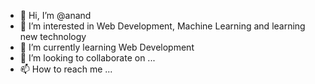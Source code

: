 - 👋 Hi, I’m @anand
- 👀 I’m interested in Web Development, Machine Learning and learning new technology
- 🌱 I’m currently learning Web Development
- 💞️ I’m looking to collaborate on ...
- 📫 How to reach me ...

<!---
anank0805kr/anank0805kr is a ✨ special ✨ repository because its `README.md` (this file) appears on your GitHub profile.
You can click the Preview link to take a look at your changes.
--->
